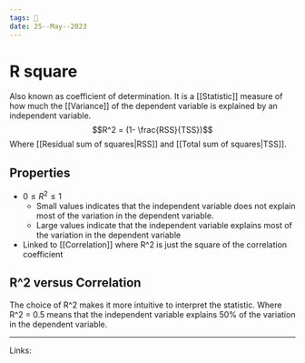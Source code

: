 ```yaml
---
tags: 🌱
date: 25--May--2023
---
```


# R square

Also known as coefficient of determination. It is a [[Statistic]] measure of how much the [[Variance]] of the dependent variable is explained by an independent variable.
$$R^2 = (1- \frac{RSS}{TSS})$$
Where [[Residual sum of squares|RSS]] and [[Total sum of squares|TSS]].
## Properties
- $0 \le R^2 \le 1$
    - Small values indicates that the independent variable does not explain most of the variation in the dependent variable.
    - Large values indicate that the independent variable explains most of the variation in the dependent variable
- Linked to [[Correlation]] where R^2 is just the square of the correlation coefficient
## R^2 versus Correlation
The choice of R^2 makes it more intuitive to interpret the statistic. Where R^2 = 0.5 means that the independent variable explains 50% of the variation in the dependent variable.

---
Links: 